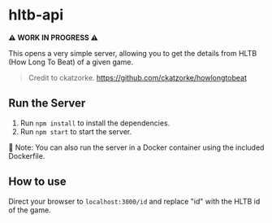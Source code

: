# hltb-api

**⚠️ WORK IN PROGRESS ⚠️**

This opens a very simple server, allowing you to get the details from HLTB (How Long To Beat) of a given game.

> Credit to ckatzorke. https://github.com/ckatzorke/howlongtobeat

## Run the Server

1. Run `npm install` to install the dependencies.
2. Run `npm start` to start the server.

🐳 Note: You can also run the server in a Docker container using the included Dockerfile.

## How to use

Direct your browser to `localhost:3000/id` and replace "id" with the HLTB id of the game.
